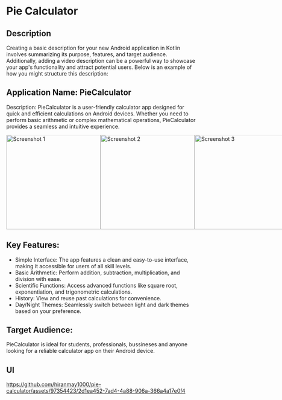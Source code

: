 # Pie Calculator

## Description
Creating a basic description for your new Android application in Kotlin involves summarizing its purpose, features, and target audience. Additionally, adding a video description can be a powerful way to showcase your app's functionality and attract potential users. Below is an example of how you might structure this description:

## Application Name: PieCalculator

Description:
PieCalculator is a user-friendly calculator app designed for quick and efficient calculations on Android devices. Whether you need to perform basic arithmetic or complex mathematical operations, PieCalculator provides a seamless and intuitive experience.

<!-- Side-by-Side Images -->
<div style="display: flex; justify-content: space-between;">
    <img src="https://github.com/hiranmay1000/pie-calculator/assets/97354423/cdb139e2-9edb-463b-8a6c-814002b90a74" alt="Screenshot 1" width="250" />
    <img src="https://github.com/hiranmay1000/pie-calculator/assets/97354423/51f7fc31-1cc7-48a3-a9ef-de32a20fb4e5" alt="Screenshot 2" width="250" />
    <img src="https://github.com/hiranmay1000/pie-calculator/assets/97354423/32a872df-a284-4a27-b4bb-2bde1c155df2" alt="Screenshot 3" width="250" />
</div>



## Key Features:

   - Simple Interface: The app features a clean and easy-to-use interface, making it accessible for users of all skill levels.
   - Basic Arithmetic: Perform addition, subtraction, multiplication, and division with ease.
   - Scientific Functions: Access advanced functions like square root, exponentiation, and trigonometric calculations.
   - History: View and reuse past calculations for convenience.
   - Day/Night Themes: Seamlessly switch between light and dark themes based on your preference.

## Target Audience:
PieCalculator is ideal for students, professionals, bussineses and anyone looking for a reliable calculator app on their Android device.

## UI 




https://github.com/hiranmay1000/pie-calculator/assets/97354423/2d1ea452-7ad4-4a88-906a-366a4a17e0f4


